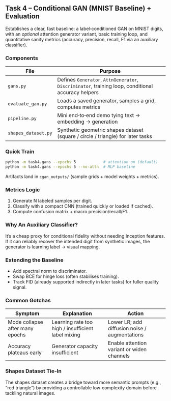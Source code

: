 ## Task 4 – Conditional GAN (MNIST Baseline) + Evaluation

Establishes a clear, fast baseline: a label‑conditioned GAN on MNIST digits, with an *optional* attention generator variant, basic training loop, and quantitative sanity metrics (accuracy, precision, recall, F1 via an auxiliary classifier).

### Components
| File | Purpose |
|------|---------|
| `gans.py` | Defines `Generator`, `AttnGenerator`, `Discriminator`, training loop, conditional accuracy helpers |
| `evaluate_gan.py` | Loads a saved generator, samples a grid, computes metrics |
| `pipeline.py` | Mini end‑to‑end demo tying text → embedding → generation |
| `shapes_dataset.py` | Synthetic geometric shapes dataset (square / circle / triangle) for later tasks |

### Quick Train
```bash
python -m task4.gans --epochs 5            # attention on (default)
python -m task4.gans --epochs 5 --no-attn  # MLP baseline
```

Artifacts land in `cgan_outputs/` (sample grids + model weights + metrics).

### Metrics Logic
1. Generate N labeled samples per digit.
2. Classify with a compact CNN (trained quickly or loaded if cached).
3. Compute confusion matrix + macro precision/recall/F1.

### Why An Auxiliary Classifier?
It’s a cheap proxy for conditional fidelity without needing Inception features. If it can reliably recover the intended digit from synthetic images, the generator is learning label → visual mapping.

### Extending the Baseline
* Add spectral norm to discriminator.
* Swap BCE for hinge loss (often stabilises training).
* Track FID (already supported indirectly in later tasks) for fuller quality signal.

### Common Gotchas
| Symptom | Explanation | Action |
|---------|-------------|--------|
| Mode collapse after many epochs | Learning rate too high / insufficient label mixing | Lower LR; add diffusion noise / augmentations |
| Accuracy plateaus early | Generator capacity insufficient | Enable attention variant or widen channels |

### Shapes Dataset Tie‑In
The shapes dataset creates a bridge toward more semantic prompts (e.g., “red triangle”) by providing a controllable low‑complexity domain before tackling natural images.
